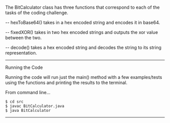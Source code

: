 The BitCalculator class has three functions that correspond to each of the tasks of the coding challenge.

-- hexToBase64() takes in a hex encoded string and encodes it in base64.

-- fixedXOR() takes in two hex encoded strings and outputs the xor value between the two.

-- decode() takes a hex encoded string and decodes the string to its string representation.

---------------------------------
Running the Code

Running the code will run just the main() method with a few examples/tests using the functions and printing the results
to the terminal.

From command line...

```
$ cd src
$ javac BitCalculator.java
$ java BitCalculator
```

---------------------------------
